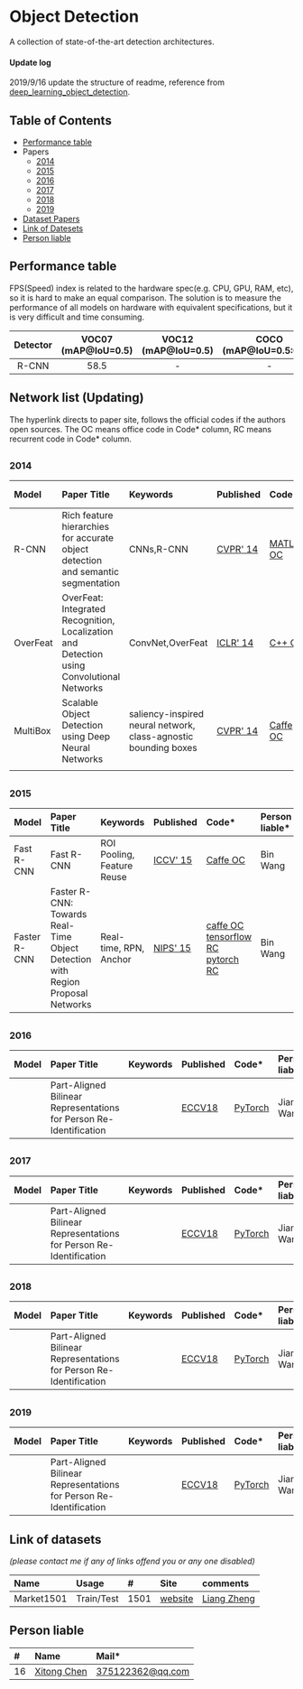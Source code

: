 # Object Detection
A collection of state-of-the-art detection architectures.

#### Update log
2019/9/16 update the structure of readme, reference from [deep_learning_object_detection](https://github.com/hoya012/deep_learning_object_detection/blob/master/README.md). 

## Table of Contents
- [Performance table](https://github.com/lutxyl/Detection/blob/master/ObjectDetectionList.md#performance-table)
- Papers
  - [2014](https://github.com/lutxyl/Detection/blob/master/ObjectDetectionList.md#2014)
  - [2015](https://github.com/lutxyl/Detection/blob/master/ObjectDetectionList.md#2015)
  - [2016](https://github.com/lutxyl/Detection/blob/master/ObjectDetectionList.md#2016)
  - [2017](https://github.com/lutxyl/Detection/blob/master/ObjectDetectionList.md#2017)
  - [2018](https://github.com/lutxyl/Detection/blob/master/ObjectDetectionList.md#2018)
  - [2019](https://github.com/lutxyl/Detection/blob/master/ObjectDetectionList.md#2019)
- [Dataset Papers](https://github.com/lutxyl/Detection/blob/master/ObjectDetectionList.md#network-list-updating)
- [Link of Datesets](https://github.com/lutxyl/Detection/blob/master/ObjectDetectionList.md#link-of-datasets)
- [Person liable](https://github.com/lutxyl/Detection/blob/master/ObjectDetectionList.md#person-liable)

##
## Performance table
FPS(Speed) index is related to the hardware spec(e.g. CPU, GPU, RAM, etc), so it is hard to make an equal comparison. The solution is to measure the performance of all models on hardware with equivalent specifications, but it is very difficult and time consuming. 

|   Detector   | VOC07 (mAP@IoU=0.5) | VOC12 (mAP@IoU=0.5) | COCO (mAP@IoU=0.5:0.95) | Published In |
|:------------:|:-------------------:|:-------------------:|:----------:|:------------:| 
|     R-CNN    |         58.5        |          -          |      -     |    CVPR'14   |

##
## Network list (Updating)
The hyperlink directs to paper site, follows the official codes if the authors open sources. The OC means office code in Code* column, RC means recurrent code in Code* column. 

##
### 2014

|  Model   | Paper Title  |   Keywords   |   Published  |      Code*     |   Person liable*  |
|:---------|:-------------|:-------------|:-------------|:---------------|:------------------|
|  R-CNN   | Rich feature hierarchies for accurate object detection and semantic segmentation | CNNs,R-CNN | [CVPR' 14](https://arxiv.org/pdf/1311.2524.pdf) | [MATLAB OC](https://github.com/rbgirshick/rcnn) | Bin Wang |
| OverFeat | OverFeat: Integrated Recognition, Localization and Detection using Convolutional Networks | ConvNet,OverFeat | [ICLR' 14](https://arxiv.org/pdf/1312.6229.pdf) | [C++ OC](https://github.com/sermanet/OverFeat) | Bin Wang |
| MultiBox | Scalable Object Detection using Deep Neural Networks | saliency-inspired neural network, class-agnostic bounding boxes |  [CVPR' 14](https://www.cv-foundation.org/openaccess/content_cvpr_2014/papers/Erhan_Scalable_Object_Detection_2014_CVPR_paper.pdf) | [Caffe OC](https://github.com/google/multibox) | FangFang Cheng |
|   |   |   |   |   |   |


##
### 2015

|  Model   | Paper Title  |   Keywords   |   Published  |      Code*     |   Person liable*  |
|:---------|:-------------|:-------------|:-------------|:---------------|:------------------|
|  Fast R-CNN   | Fast R-CNN | ROI Pooling, Feature Reuse | [ICCV' 15](https://arxiv.org/pdf/1504.08083.pdf) | [Caffe OC](https://github.com/rbgirshick/fast-rcnn) | Bin Wang |
|  Faster R-CNN   | Faster R-CNN: Towards Real-Time Object Detection with Region Proposal Networks | Real-time, RPN, Anchor | [NIPS' 15](https://papers.nips.cc/paper/5638-faster-r-cnn-towards-real-time-object-detection-with-region-proposal-networks.pdf) | [caffe OC](https://github.com/rbgirshick/py-faster-rcnn) [tensorflow RC](https://github.com/endernewton/tf-faster-rcnn) [pytorch RC](https://github.com/jwyang/faster-rcnn.pytorch)  | Bin Wang |


##
### 2016

|  Model   | Paper Title  |   Keywords   |   Published  |      Code*     |   Person liable*  |
|:---------|:-------------|:-------------|:-------------|:---------------|:------------------|
| |Part-Aligned Bilinear Representations for Person Re-Identification | |[ECCV18](http://openaccess.thecvf.com/content_ECCV_2018/papers/Yumin_Suh_Part-Aligned_Bilinear_Representations_ECCV_2018_paper.pdf)|[PyTorch](https://github.com/yuminsuh/part_bilinear_reid)| Jiaming Wang |


##
### 2017

|  Model   | Paper Title  |   Keywords   |   Published  |      Code*     |   Person liable*  |
|:---------|:-------------|:-------------|:-------------|:---------------|:------------------|
| |Part-Aligned Bilinear Representations for Person Re-Identification | |[ECCV18](http://openaccess.thecvf.com/content_ECCV_2018/papers/Yumin_Suh_Part-Aligned_Bilinear_Representations_ECCV_2018_paper.pdf)|[PyTorch](https://github.com/yuminsuh/part_bilinear_reid)| Jiaming Wang |

##
### 2018

|  Model   | Paper Title  |   Keywords   |   Published  |      Code*     |   Person liable*  |
|:---------|:-------------|:-------------|:-------------|:---------------|:------------------|
| |Part-Aligned Bilinear Representations for Person Re-Identification | |[ECCV18](http://openaccess.thecvf.com/content_ECCV_2018/papers/Yumin_Suh_Part-Aligned_Bilinear_Representations_ECCV_2018_paper.pdf)|[PyTorch](https://github.com/yuminsuh/part_bilinear_reid)| Jiaming Wang |

##
### 2019

|  Model   | Paper Title  |   Keywords   |   Published  |      Code*     |   Person liable*  |
|:---------|:-------------|:-------------|:-------------|:---------------|:------------------|
| |Part-Aligned Bilinear Representations for Person Re-Identification | |[ECCV18](http://openaccess.thecvf.com/content_ECCV_2018/papers/Yumin_Suh_Part-Aligned_Bilinear_Representations_ECCV_2018_paper.pdf)|[PyTorch](https://github.com/yuminsuh/part_bilinear_reid)| Jiaming Wang |

##
## Link of datasets
*(please contact me if any of links offend you or any one disabled)*

|     Name   |   Usage   |    #    |    Site    |    comments    |
|:-----------|:----------|:--------|:-----------|:---------------|
|Market1501|Train/Test|1501|[website](http://www.liangzheng.com.cn/Project/project_reid.html)|[Liang Zheng](https://www.cv-foundation.org/openaccess/content_iccv_2015/papers/Zheng_Scalable_Person_Re-Identification_ICCV_2015_paper.pdf)|

##
## Person liable
|   #   |                  Name                      |         Mail*       |
|:------|:-------------------------------------------|:--------------------|
|   16  |[Xitong Chen](https://github.com/sleepercxt)|   375122362@qq.com  |

##
